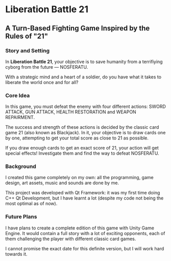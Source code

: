 <h1>Liberation Battle 21</h1>
<h2>A Turn-Based Fighting Game Inspired by the Rules of "21"</h2>

<h3>Story and Setting</h3>
<p>In <b>Liberation Battle 21</b>, your objective is to save humanity from a terrifiying cyborg from the future — NOSFERATU.</p> 
<p>With a strategic mind and a heart of a soldier, do you have what it takes to liberate the world once and for all?</p>

<h3>Core Idea</h3>
<p>In this game, you must defeat the enemy with four different actions: SWORD ATTACK, GUN ATTACK, HEALTH RESTORATION and WEAPON REPAIRMENT.</p>
<p>The success and strength of these actions is decided by the classic card game 21 (also known as Blackjack). In it, your objective is to draw cards one by one, attempting to get your total score as close to 21 as possible.</p>
<p>If you draw enough cards to get an exact score of 21, your action will get special effects! Investigate them and find the way to defeat NOSFERATU.</p>


<h3>Background</h3>
<p>I created this game completely on my own: all the programming, game design, art assets, music and sounds are done by me.</p>
<p>This project was developed with Qt Framework: it was my first time doing C++ Qt Development, but I have learnt a lot (despite my code not being the most optimal as of now).</p>

<h3>Future Plans</h3>
<p>I have plans to create a complete edition of this game with Unity Game Engine. It would contain a full story with a lot of exciting opponents, each of them challenging the player with different classic card games.</p>
<p>I cannot promise the exact date for this definite version, but I will work hard towards it.</p>
